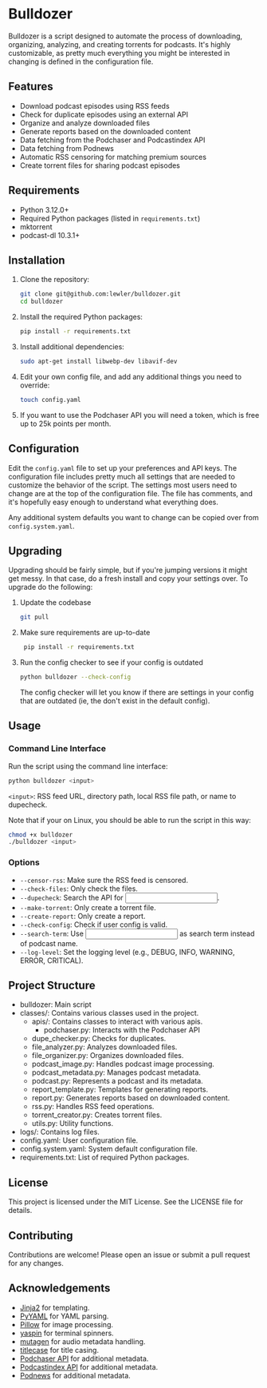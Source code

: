 # Bulldozer

Bulldozer is a script designed to automate the process of downloading, organizing, analyzing, and creating torrents for podcasts. It's highly customizable, as pretty much everything you might be interested in changing is defined in the configuration file.

## Features

- Download podcast episodes using RSS feeds
- Check for duplicate episodes using an external API
- Organize and analyze downloaded files
- Generate reports based on the downloaded content
- Data fetching from the Podchaser and Podcastindex API
- Data fetching from Podnews
- Automatic RSS censoring for matching premium sources
- Create torrent files for sharing podcast episodes

## Requirements

- Python 3.12.0+
- Required Python packages (listed in `requirements.txt`)
- mktorrent
- podcast-dl 10.3.1+

## Installation

1. Clone the repository:
    ```sh
    git clone git@github.com:lewler/bulldozer.git
    cd bulldozer
    ```

2. Install the required Python packages:
    ```sh
    pip install -r requirements.txt
    ```

3. Install additional dependencies:
    ```sh
    sudo apt-get install libwebp-dev libavif-dev
    ```

4. Edit your own config file, and add any additional things you need to override:
    ```sh
    touch config.yaml
    ```

5. If you want to use the Podchaser API you will need a token, which is free up to 25k points per month.

## Configuration

Edit the `config.yaml` file to set up your preferences and API keys. The configuration file includes pretty much all settings that are needed to customize the behavior of the script. The settings most users need to change are at the top of the configuration file. The file has comments, and it's hopefully easy enough to understand what everything does.

Any additional system defaults you want to change can be copied over from `config.system.yaml`.

## Upgrading

Upgrading should be fairly simple, but if you're jumping versions it might get messy. In that case, do a fresh install and copy your settings over. To upgrade do the following:

1. Update the codebase
    ```sh
    git pull
    ````

2. Make sure requirements are up-to-date
    ```sh
     pip install -r requirements.txt
    ```

3. Run the config checker to see if your config is outdated
    ```sh
    python bulldozer --check-config
    ```
    The config checker will let you know if there are settings in your config that are outdated (ie, the don't exist in the default config).


## Usage

### Command Line Interface

Run the script using the command line interface:

```sh
python bulldozer <input>
```
`<input>`: RSS feed URL, directory path, local RSS file path, or name to dupecheck.

Note that if your on Linux, you should be able to run the script in this way:
```sh
chmod +x bulldozer
./bulldozer <input>
```

### Options
- `--censor-rss`: Make sure the RSS feed is censored.
- `--check-files`: Only check the files.
- `--dupecheck`: Search the API for <input>.
- `--make-torrent`: Only create a torrent file.
- `--create-report`: Only create a report.
- `--check-config`: Check if user config is valid.
- `--search-term`: Use <input> as search term instead of podcast name.
- `--log-level`: Set the logging level (e.g., DEBUG, INFO, WARNING, ERROR, CRITICAL).

## Project Structure

- bulldozer: Main script
- classes/: Contains various classes used in the project.
  - apis/: Contains classes to interact with various apis.
    - podchaser.py: Interacts with the Podchaser API
  - dupe_checker.py: Checks for duplicates.
  - file_analyzer.py: Analyzes downloaded files.
  - file_organizer.py: Organizes downloaded files.
  - podcast_image.py: Handles podcast image processing.
  - podcast_metadata.py: Manages podcast metadata.
  - podcast.py: Represents a podcast and its metadata.
  - report_template.py: Templates for generating reports.
  - report.py: Generates reports based on downloaded content.
  - rss.py: Handles RSS feed operations.
  - torrent_creator.py: Creates torrent files.
  - utils.py: Utility functions.
- logs/: Contains log files.
- config.yaml: User configuration file.
- config.system.yaml: System default configuration file.
- requirements.txt: List of required Python packages.

## License

This project is licensed under the MIT License. See the LICENSE file for details.

## Contributing

Contributions are welcome! Please open an issue or submit a pull request for any changes.

## Acknowledgements

- [Jinja2](https://pypi.org/project/Jinja2/) for templating.
- [PyYAML](https://pypi.org/project/PyYAML/) for YAML parsing.
- [Pillow](https://pypi.org/project/pillow/) for image processing.
- [yaspin](https://pypi.org/project/yaspin/) for terminal spinners.
- [mutagen](https://pypi.org/project/mutagen/) for audio metadata handling.
- [titlecase](https://pypi.org/project/titlecase/) for title casing.
- [Podchaser API](https://api-docs.podchaser.com/docs/overview) for additional metadata.
- [Podcastindex API](https://podcastindex.org) for additional metadata.
- [Podnews](https://podnews.net) for additional metadata.
